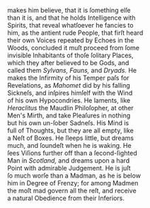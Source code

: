 makes him believe, that it is ſomething elſe\
than it is, and that he holds Intelligence with\
Spirits, that reveal whatſoever he fancies to\
him, as the antient rude People, that firſt heard\
their own Voices repeated by Echoes in the\
Woods, concluded it muſt proceed from ſome\
invisible Inhabitants of thoſe ſolitary Places,\
which they after believed to be Gods, and\
called them *Sylvans, Fauns,* and *Dryads.* He\
makes the Infirmity of his Temper paſs for\
Revelations, as *Mahomet* did by his falling\
Sickneſs, and inſpires himſelf with the Wind\
of his own Hypocondries. He laments, like\
*Heraclitus* the Maudlin Philoſopher, at other\
Men's Mirth, and take Pleaſures in nothing\
but his own un-ſober Sadneſs. His Mind is\
full of Thoughts, but they are all empty, like\
a Neſt of Boxes. He ſleeps little, but dreams\
much, and ſoundeſt when he is waking. He\
ſees Viſions further off than a ſecond-ſighted\
Man in *Scotland,* and dreams upon a hard\
Point with admirable Judgement. He is juſt\
ſo much worſe than a Madman, as he is below\
him in Degree of Frenzy; for among Madmen\
the moſt mad govern all the reſt, and receive\
a natural Obedience from their Inferiors.
